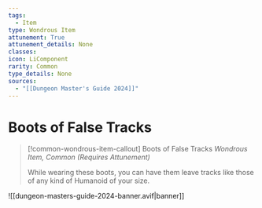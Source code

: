 ```yaml
---
tags:
  - Item
type: Wondrous Item
attunement: True
attunement_details: None
classes:
icon: LiComponent
rarity: Common
type_details: None
sources: 
  - "[[Dungeon Master's Guide 2024]]"
---
```

# Boots of False Tracks
>[!common-wondrous-item-callout] Boots of False Tracks
>_Wondrous Item, Common (Requires Attunement)_
>
>While wearing these boots, you can have them leave tracks like those of any kind of Humanoid of your size.
>


![[dungeon-masters-guide-2024-banner.avif|banner]]
